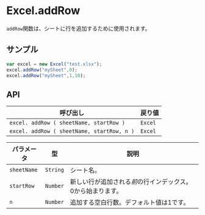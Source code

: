 # Excel.addRow

`addRow`関数は、シートに行を追加するために使用されます。

## サンプル

```javascript
var excel = new Excel("test.xlsx");
excel.addRow("mySheet",0);
excel.addRow("mySheet",1,10);
```

## API

| 呼び出し | 戻り値 |
|---|---|
| `excel. addRow ( sheetName, startRow )` | `Excel` |
| `excel. addRow ( sheetName, startRow, n )` | `Excel` |

| パラメータ | 型 | 説明 |
|---|---|---|
| `sheetName` | `String` | シート名。 |
| `startRow` | `Number` | 新しい行が追加される*前*の行インデックス。0から始まります。 |
| `n` | `Number` | 追加する空白行数。デフォルト値は1です。 |